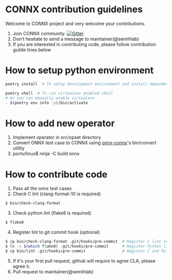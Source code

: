# CONNX contribution guidelines
Welcome to CONNX project and very welcome your contirbutions.

 1. Join CONNX community. [![Gitter](https://badges.gitter.im/c-onnx/community.svg)](https://gitter.im/c-onnx/community?utm_source=badge&utm_medium=badge&utm_campaign=pr-badge)
 2. Don't hesitate to send a message to maintainer(@semihlab)
 3. If you are interested in contributing code, please follow contribution guilde lines below

# How to setup python environment

```sh
poetry install  # To setup development environment and install dependencies

poetry shell  # To run virtualenv enabled shell
# Or you can manually enable virtualenv
. $(poetry env info -p)/bin/activate
```

# How to add new operator
 1. Implement operator in src/opset directory
 2. Convert ONNX test case to CONNX using [onnx-connx][]'s bin/convert utility
 3. ports/linux$ ninja -C build onnx

[onnx-connx]: https://github.com/tsnlab/onnx-connx

# How to contribute code
 1. Pass all the onnx test cases
 2. Check C lint (clang-format-10 is required)

~~~sh
$ bin/check-clang-format
~~~

 3. Check python lint (flake8 is required)

~~~sh
$ flake8
~~~

 4. Register lint to git commit hook (optional)

~~~sh
$ cp bin/check-clang-format .git/hooks/pre-commit  # Register C lint only
$ ln -s $(which flake8) .git/hooks/pre-commit      # Register Python lint only
$ cp bin/lint .git/hooks/pre-commit                # Register C and Python lint at same time
~~~

 5. If it's your first pull request, github will require to agree CLA, please agree it.
 6. Pull request to maintainer(@semihlab)

